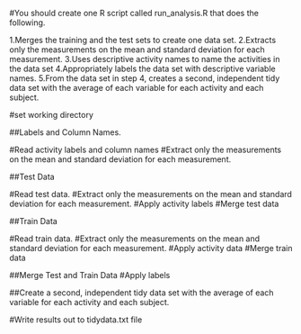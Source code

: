 #You should create one R script called run_analysis.R that does the following.

1.Merges the training and the test sets to create one data set.
2.Extracts only the measurements on the mean and standard deviation for each 
measurement. 
3.Uses descriptive activity names to name the activities in the data set
4.Appropriately labels the data set with descriptive variable names. 
5.From the data set in step 4, creates a second, independent tidy data set 
with the average of each variable for each activity and each subject.

#set working directory

##Labels and Column Names.

#Read activity labels and column names
#Extract only the measurements on the mean and standard deviation for each measurement.

##Test Data

#Read test data.
#Extract only the measurements on the mean and standard deviation for each measurement.
#Apply activity labels
#Merge test data


##Train Data

#Read train data.
#Extract only the measurements on the mean and standard deviation for each measurement.
#Apply activity data
#Merge train data


##Merge Test and Train Data
#Apply labels

##Create a second, independent tidy data set 
with the average of each variable for each activity and each subject.

#Write results out to tidydata.txt file

